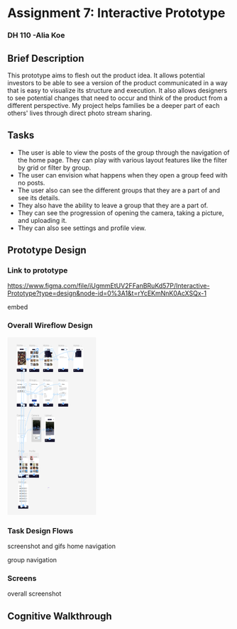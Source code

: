 # Assignment 7: Interactive Prototype
### DH 110 -Alia Koe 

## Brief Description 
This prototype aims to flesh out the product idea. It allows potential investors to be able to see a version of the product communicated in a way that is easy to visualize its structure and execution. It also allows designers to see potential changes that need to occur and think of the product from a different perspective. My project helps families be a deeper part of each others' lives through  direct photo stream sharing. 

## Tasks 
- The user is able to view the posts of the group through the navigation of the home page. They can play with various layout features like the filter by grid or filter by group. 
- The user can envision what happens when they open a group feed with no posts. 
- The user also can see the different groups that they are a part of and see its details. 
- They also have the ability to leave a group that they are a part of. 
- They can see the progression of opening the camera, taking a picture, and uploading it. 
- They can also see settings and profile view. 

## Prototype Design 
### Link to prototype 
https://www.figma.com/file/iUgmmEtUV2FFanBRuKd57P/Interactive-Prototype?type=design&node-id=0%3A1&t=rYcEKmNnK0AcXSQx-1

embed 

### Overall Wireflow Design  
 <img src = "https://github.com/aliakoe1/DH110/blob/main/Assignment7/overall%20flow.png" width = "200" height = "400"> 

### Task Design Flows
screenshot and gifs
home navigation 

group navigation 

### Screens 
overall screenshot 

## Cognitive Walkthrough 

